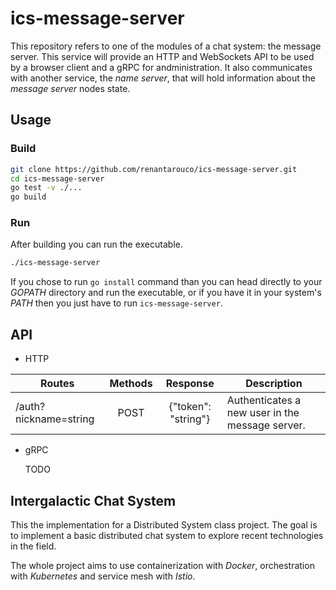 # ics-message-server

This repository refers to one of the modules of a chat system: the message
server. This service will provide an HTTP and WebSockets API to be used by a
browser client and a gRPC for andministration. It also communicates with another
service, the _name server_, that will hold information about the
_message server_ nodes state.

## Usage

### Build

```sh
git clone https://github.com/renantarouco/ics-message-server.git
cd ics-message-server
go test -v ./...
go build
```

### Run

After building you can run the executable.

```sh
./ics-message-server
```

If you chose to run `go install` command than you can head directly to your
_GOPATH_ directory and run the executable, or if you have it in your system's
_PATH_ then you just have to run `ics-message-server`.

## API

- HTTP

|Routes               |Methods|Response           |Description                                    |
|---------------------|:-----:|:-----------------:|-----------------------------------------------|
|/auth?nickname=string|POST   |{"token": "string"}|Authenticates a new user in the message server.|

- gRPC

  TODO

## Intergalactic Chat System

This the implementation for a Distributed System class project. The goal is to
implement a basic distributed chat system to explore recent technologies in the
field.

The whole project aims to use containerization with _Docker_, orchestration with
_Kubernetes_ and service mesh with _Istio_.
